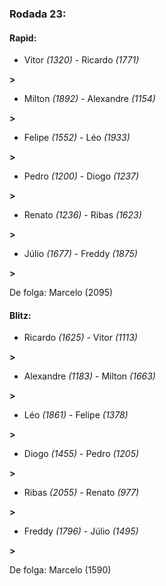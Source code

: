 ### Rodada 23:

#### Rapid:

* Vitor *(1320)*     -     Ricardo *(1771)*

 **>** 
* Milton *(1892)*     -     Alexandre *(1154)*

 **>** 
* Felipe *(1552)*     -     Léo *(1933)*

 **>** 
* Pedro *(1200)*     -     Diogo *(1237)*

 **>** 
* Renato *(1236)*     -     Ribas *(1623)*

 **>** 
* Júlio *(1677)*     -     Freddy *(1875)*

 **>** 

De folga: Marcelo (2095)

#### Blitz:

* Ricardo *(1625)*     -     Vitor *(1113)*

 **>** 
* Alexandre *(1183)*     -     Milton *(1663)*

 **>** 
* Léo *(1861)*     -     Felipe *(1378)*

 **>** 
* Diogo *(1455)*     -     Pedro *(1205)*

 **>** 
* Ribas *(2055)*     -     Renato *(977)*

 **>** 
* Freddy *(1796)*     -     Júlio *(1495)*

 **>** 

De folga: Marcelo (1590)

